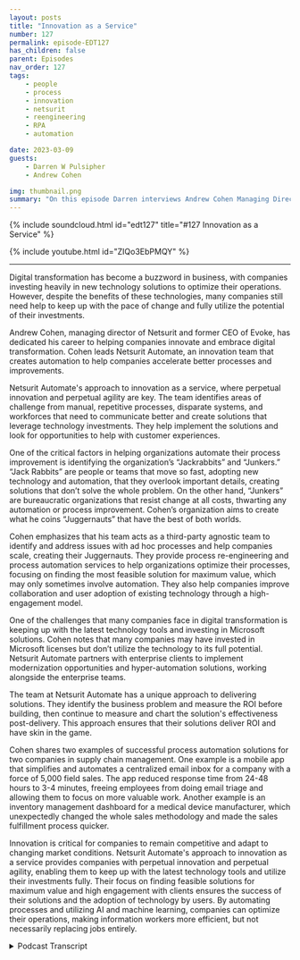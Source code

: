 ```yaml
---
layout: posts
title: "Innovation as a Service"
number: 127
permalink: episode-EDT127
has_children: false
parent: Episodes
nav_order: 127
tags:
    - people
    - process
    - innovation
    - netsurit
    - reengineering
    - RPA
    - automation

date: 2023-03-09
guests:
    - Darren W Pulsipher
    - Andrew Cohen

img: thumbnail.png
summary: "On this episode Darren interviews Andrew Cohen Managing Director at Netsurit about providing Inovation as a Service to it customers through process re-engineering and automation."
---
```


{% include soundcloud.html id="edt127" title="#127 Innovation as a Service" %}

{% include youtube.html id="ZIQo3EbPMQY" %}

---

Digital transformation has become a buzzword in business, with companies investing heavily in new technology solutions to optimize their operations. However, despite the benefits of these technologies, many companies still need help to keep up with the pace of change and fully utilize the potential of their investments.

Andrew Cohen, managing director of Netsurit and former CEO of Evoke, has dedicated his career to helping companies innovate and embrace digital transformation. Cohen leads Netsurit Automate, an innovation team that creates automation to help companies accelerate better processes and improvements.

Netsurit Automate's approach to innovation as a service, where perpetual innovation and perpetual agility are key. The team identifies areas of challenge from manual, repetitive processes, disparate systems, and workforces that need to communicate better and create solutions that leverage technology investments. They help implement the solutions and look for opportunities to help with customer experiences.

One of the critical factors in helping organizations automate their process improvement is identifying the organization’s “Jackrabbits” and “Junkers.” “Jack Rabbits” are people or teams that move so fast, adopting new technology and automation, that they overlook important details, creating solutions that don’t solve the whole problem. On the other hand, “Junkers” are bureaucratic organizations that resist change at all costs, thwarting any automation or process improvement. Cohen’s organization aims to create what he coins “Juggernauts” that have the best of both worlds.

Cohen emphasizes that his team acts as a third-party agnostic team to identify and address issues with ad hoc processes and help companies scale, creating their Juggernauts. They provide process re-engineering and process automation services to help organizations optimize their processes, focusing on finding the most feasible solution for maximum value, which may only sometimes involve automation. They also help companies improve collaboration and user adoption of existing technology through a high-engagement model.

One of the challenges that many companies face in digital transformation is keeping up with the latest technology tools and investing in Microsoft solutions. Cohen notes that many companies may have invested in Microsoft licenses but don’t utilize the technology to its full potential. Netsurit Automate partners with enterprise clients to implement modernization opportunities and hyper-automation solutions, working alongside the enterprise teams.

The team at Netsurit Automate has a unique approach to delivering solutions. They identify the business problem and measure the ROI before building, then continue to measure and chart the solution's effectiveness post-delivery. This approach ensures that their solutions deliver ROI and have skin in the game.

Cohen shares two examples of successful process automation solutions for two companies in supply chain management. One example is a mobile app that simplifies and automates a centralized email inbox for a company with a force of 5,000 field sales. The app reduced response time from 24-48 hours to 3-4 minutes, freeing employees from doing email triage and allowing them to focus on more valuable work. Another example is an inventory management dashboard for a medical device manufacturer, which unexpectedly changed the whole sales methodology and made the sales fulfillment process quicker.

Innovation is critical for companies to remain competitive and adapt to changing market conditions. Netsurit Automate's approach to innovation as a service provides companies with perpetual innovation and perpetual agility, enabling them to keep up with the latest technology tools and utilize their investments fully. Their focus on finding feasible solutions for maximum value and high engagement with clients ensures the success of their solutions and the adoption of technology by users. By automating processes and utilizing AI and machine learning, companies can optimize their operations, making information workers more efficient, but not necessarily replacing jobs entirely.


<details>
<summary> Podcast Transcript </summary>

<p>Hello, this is Darren</p>
<p>Pulsipher, chief solution,architect of public sector at Intel.</p>
<p>And welcome to Embracing</p>
<p>Digital Transformation,where we investigate effective change,leveragingpeople process and technology.</p>
<p>On today's episode,</p>
<p>Innovation is a service with Andrew Cohen,managing director of Netsurit.</p>
<p>Andrew, welcome to the show.</p>
<p>Thank you. Thanks for having me.</p>
<p>So is Andrew Cohen, former CEO of Evokeand now managing director of Netsurit.</p>
<p>So, Andrew, tell tell my audiencea little bit about yourselfand your backgroundand why you're talking to us today.</p>
<p>Okay, great. Thanks, Dad.</p>
<p>Thanks for having me on today.</p>
<p>Just probably going backto how you introduced me.</p>
<p>You know, I'm actually a former North</p>
<p>Carolinian, moved to New York backin 97, I believe,and I started a company called Evoke.</p>
<p>We really focused on,you know, technology design back then.</p>
<p>And then over the years, we evolvedinto really a digital transformationcompany, really focusing on helpingcompanies create modern workplaces and,you know, just accelerateuser engagement and employee engagementon our kind of projects we work on.</p>
<p>And recently, at the end of 2021,we were approached probably a littlebefore the end of 2012, right after COVIDfrom a company called Net.</p>
<p>Surratt</p>
<p>That's the company I'm part of now.</p>
<p>We were acquired,and they're a global MSP,one of the largest MSPsthere have operations in the U.S.and in South Africa and now in Poland.</p>
<p>So wethey formed like the traditional MSP modeland which is, you know, managedservices, I.T., cybersecurity,all the good infrastructure stuff,which we call foundation work.</p>
<p>They wanted us to fitinto a particular niche, what we callnet cert automate,which is the innovation team at NetSuite.</p>
<p>So I had that up on the managing directorof that net Cert automate group,and we really focused on innovationand creating automation.</p>
<p>Special kind of situationshelp companies acceleratebetter processes, improvementsin terms of how they do their daily jobs.</p>
<p>So it's been a really interestinglast year</p>
<p>I've been part of it for a year nowand exciting and looking forward towhat the future is going to bring.</p>
<p>So this is really you know,</p>
<p>I remember when we first talked,</p>
<p>I was like intriguedthat it's innovation as a service.</p>
<p>I because my brain first goeswhere you can't you can't packageinnovationinto a little bundle that you sell.</p>
<p>And then when you started talking to meabout it, I went, Huh?</p>
<p>I like I likeyour approach is very interesting.</p>
<p>Oh, this innovation as a service concept.</p>
<p>I tell to our audiencea little bit about what that meanswhen you say innovation as a service.</p>
<p>First thing that comesto my mind is Thomas Edisongot. Well, that would be greatif you were that level.</p>
<p>Yes, but but you guys actuallydo some things that kind of helpwith the whole innovation processand a free peopleto do more innovativethings than redundant work.</p>
<p>Yeah, terrific.</p>
<p>No, that's a thank you for that.</p>
<p>I mean, in terms of howwe define innovation as a service, it'swhat we callperpetual innovation, perpetual agility.</p>
<p>So we believe that, like you just said,you can't bottled upinnovation is not a final destination,especially with all the changesin business,how people are doing business from,you know, hybrid workforces now to peoplebeing forced to come back to work.</p>
<p>There's all these opportunities to createbetter process efficiencies, businessefficiencies,to make them better employee experiences.</p>
<p>And then in terms of how we do itas a service is a mostly ongoingtype of opportunity where we find areasthat are really challengesfrom an organization,from whether it's manual,repetitive process, disparate systemsthat don't speak to each other,disparate workforces that are havinga hard time communicating, collaborating.</p>
<p>We look at how we stitch all that togetherfrom the operational effectfrom this point of viewand deliver solutionsin terms of things that they can leveragetheir technology investment.</p>
<p>We help implement the solutions.</p>
<p>And on top of that, and then in parallel,we're alsolooking at opportunities to helpfor outreach to customer experiences.</p>
<p>So it's really kind of an understanding ofthat full loop of how we have engagementfrom internal and external audiencesand then how we can build solutions thatthat live in their own world,which you call their tenancy and they own.</p>
<p>We just help them execute on those.</p>
<p>So when I heard this,</p>
<p>I thought, this sounds a lot likeprocess re-engineering process automation,where you guys can actually come inand help an organization,look at their processes, find outbetter ways to optimize their processesand automate at the same time.</p>
<p>Am I hearing that right?</p>
<p>And it starts really with conversationslike this.</p>
<p>And essentially the initial callwhen I meet with a new companyas a company was already working with,we try to identify sort of those initialpain points as use cases that exist.</p>
<p>What you're saying is processesthat are manual.</p>
<p>There's a lot of lift,there's a lot of spreadsheetsfrom all different areasfeeding into one master giant spreadsheet.</p>
<p>So we love hearing thatbecause then we can look at the areasof opportunity to say,how do we find the maximum value,which is the most feasible solutionthat can be done in a very low codeor low code type of implementation to findthe biggest impact on the business?</p>
<p>So that's exactly right.</p>
<p>We're looking at this processimprovements. It's not always automation.</p>
<p>Sometimes it's better collaboration,it's better uses of the tools.</p>
<p>They already have a better useradoption of the technology they have.</p>
<p>We can help companies understandwhat they can do without even our helpto implement from ano code type of solution profile as well.</p>
<p>So it's always kind of a high engagementmodel and we really have to get immersedwith the companies we work with in small,many business enterprise,and then we're looking at those use casesand then charting those prioritize,and that's voting on those togetherwith the stakeholders internally, etc..</p>
<p>It sounds like a lot of work.</p>
<p>It does.</p>
<p>Well, now for the clients we are it'sa big uplift from the from our point is.</p>
<p>Right.</p>
<p>Well that's where the value comesin, right.</p>
<p>You're like,what's the best way to put it?</p>
<p>You're like a third party agnostic.</p>
<p>You're coming in and saying, Hey, well,the culture that you've builtaround these processes,because that's really what happens, right?</p>
<p>Some of them are ad hoc processes andand you can show them a small changehere, can unleash all of thisspeed and and and innovationand things like that.</p>
<p>Is thatthat's exactlyand I think it's something that we docome in as there is potentiallytheir digital innovation team.</p>
<p>And that's why we kind of doas an ongoing service.</p>
<p>And you really hit it right therein terms of we talk to companies that arewanting to scale.</p>
<p>They're very innovative.</p>
<p>We call them the Jackrabbits.</p>
<p>You know, they can do all these things.</p>
<p>They keep buying</p>
<p>SAS solutions that fit a need,and then they have all thesekind of thingsthat live in their ecosystemthat nothing communicates togetherand they never get past that next levelto scale properly.</p>
<p>And then the larger organizationand this is not just speakbadly about enterprise clients.</p>
<p>We love our enterprise clientsthat we classify as junkers in a wayjust because they're so big.</p>
<p>There's that it's not a problem of scale.</p>
<p>They have a problem of innovationbecause they have all those processesjust in place.</p>
<p>It's entrenched,people are scared of change.</p>
<p>They don't want to do a new processto maybe their fill outfear of the job lossbecause they might find an automationsolution.</p>
<p>We're not looking to replace people.</p>
<p>We're looking to help augment,make a better lifeexperience, a better job experience.</p>
<p>So then whatwe try to create within those two areas,from the Jackrabbits to the Junkers,is what we call the juggernauts.</p>
<p>That's the amalgam,the perfect kind of scenariowhere companies that can scaleand innovate at the same time.</p>
<p>And that's what we look atand how we can help the system as it.</p>
<p>All right.</p>
<p>So to get someone in,can you move a jackrabbit to a juggernautand a junk or to a juggernaut,you can do that or.</p>
<p>Yeah.</p>
<p>And it's it's something that's we findthat's how the innovation servicereally works.</p>
<p>Well, I mean, it's targetingmore for the SMB market,you know, because,you know, we're doing innovationwork with enterprise clientsand I'll get to that on the junker side.</p>
<p>But on the jackrabbit side,certainly, yes.</p>
<p>Once we got to identify what they'recurrently working, their challenges are,we can helpcreate these digital implementationsthat are going to stitch togetherall this crazy stuffthey've already createdinternally as a scale.</p>
<p>They don't have the breakevery time they go from three peopleto ten people 10 to 20.</p>
<p>You know, there'sa thing called a mikitani rulewhere things break after 3 to 10 people.</p>
<p>So we look at wayswe can help them along that way, chartthat roadmap and together.</p>
<p>So when they introducethese new solutions, there's full useradoption, there's showing the uptick.</p>
<p>We're measuring the effectivenessof all these tools.</p>
<p>So the ROI is completely baked in.</p>
<p>We guarantee or I statementevery solution we build inand then we help them scaleas they're innovated.</p>
<p>Now the other side of the fence is,you know,the larger organizations,corporate companies, 1000 people, and upthere have the cap,they have the scale question figured out.</p>
<p>It's just the innovation thing.</p>
<p>So we help them with the creator.</p>
<p>We become that really Go-To teamwhere everything gets funneled intofor all the lines of business,into the center of Excellencefor Digital solutions,and then we start executing solutionsagainst that.</p>
<p>So it's an ongoing engagementon enterprise agreementwhere they funnel intheir needs from the line of business.</p>
<p>So H.R.might have one needbecause this big departmenthas financement have a little need,and then they all have potential thingsthat we can leverage from their technologyinvestment to, let's say it'sthe Microsoft stack,for example, for power, automate power by,you know, powerapps.</p>
<p>So we're looking at what they'vealready spent and how to fully maximizenext what they have instead, insteadof bringing in a bunch of new toolsand things like that, our guys are like,</p>
<p>All right, what do you have?</p>
<p>Maybe identify gaps?</p>
<p>Yeah, that gaps.</p>
<p>And we can also depreciateor retire solutions that are redundant.</p>
<p>So there might bemultiple tools in place that they purchasebecause it's the next greatest thing.</p>
<p>But then, you know,</p>
<p>Microsoft keeps investing heavilyand there's such a great roadmap and chartfor what's coming down the linewith Microsoft and all the cool thingsthat are happening.</p>
<p>We can look at what might be a like itemgap analysis.</p>
<p>Can we replace it?</p>
<p>Saving some costs on our licensingand especially the launch of the company?</p>
<p>That could be a pretty significant savingsthat they use fully their licensethey have and leverage that fullywith their Microsoft investment.</p>
<p>All right.</p>
<p>So so what do you think you guys coming inengage with these teams?</p>
<p>Yeah.</p>
<p>What's the biggest barrierfor innovation in these companies?</p>
<p>Why can't they just do this themselves?</p>
<p>I mean, they have all the knowledgeof the systems.</p>
<p>They so so let's talk about the enterprisecustomer first, right?</p>
<p>The big guys, because it's differentwith a jackrabbit than it iswith with the junker, right.</p>
<p>So what's the biggest barrierfor them doing this themselves?</p>
<p>Why why have you come in?</p>
<p>You know what?</p>
<p>I think what I found is in the enterpriseclients we work with,we're doing the solutions for there's athey have the investment in place.</p>
<p>They have the 5000 plus Microsoft licensesalready leveled out.</p>
<p>They have maybe using 20% of the capacitywork.</p>
<p>And do the teams that are in there,the massive i.t.</p>
<p>Infrastructure, their focus on whateverthey do from the systems they support,you know, in their environment.</p>
<p>So they're not really focusedon this kind of hyper automationtype of things that we come in and do.</p>
<p>So they're really it's not in focusfor them, even if they've identified thiscenter of excellenceto create this areas withall these automation or modernizationopportunities can happen.</p>
<p>They don't have the teamsto execute on it.</p>
<p>So that'swhere we kind of fall into it. Well.</p>
<p>So we partner well in that situation.</p>
<p>And again, they don't really have themaybe they havea great strategic teams and all that andactually they can't do that part of it.</p>
<p>But we live this.</p>
<p>I mean, this is all we do,you know, so that there it'll beit's like a secondary job.</p>
<p>They'd have to build their own teamand find the talent to be able to executeon these solutions on an ongoing basis.</p>
<p>So and we're tied into that successalong the way as well.</p>
<p>So it's really kind of identifiedthe outsourcefor that particular portion of it.</p>
<p>And then we're just implementing with themand along the way it help themstay in line of mind.</p>
<p>So, so, so I heardthey may not have the skills to knowhow to re-engineer processesbecause that that's not somethingthat you're just born with.</p>
<p>That takes a lot of knowledge, right?</p>
<p>Will to do root cause and to do,you know, all, all, all that stuff.</p>
<p>I just got through taking a bunchof classes on process re-engineering, so.</p>
<p>Okay. Right, right.</p>
<p>So yeah, I, I know the book learning stuffand I've done some stuff too, but,but so skills is one thing,but I could build a teamif I have enough people.</p>
<p>You could. Absolutely.</p>
<p>But the budget will be good.</p>
<p>Build a team.</p>
<p>Yeah,but also is it also that you can bringin a new set of eyes without having anyany baggage, politics or baggage?</p>
<p>Right now we come inand we're looking at the problemand we're not looking at whowho created the problem.</p>
<p>It already exists.</p>
<p>You know, we know that problem existsand we're not trying to sayyou're doing something wrong.</p>
<p>We're just trying to help themidentify the stakeholdersand create these ambassadors internally.</p>
<p>They embrace it.</p>
<p>So it's really importantthat we've we really kind oflike I said, we create stars internally.</p>
<p>Like we said, these juggernauts,we're creating these internal juggernauts.</p>
<p>We're working with them to make their jobeasier and better.</p>
<p>And then when they release these thingsinto the field internally,or if it's an operational solution,the return on it and the measuringis so effective, it just just resonates.</p>
<p>And, you know, they're measuredby those kind of solutions as well.</p>
<p>So your success is win.</p>
<p>It's tell me if I'm wrong here, butit sounds like you're saying your successis whenyou can step away from itand you'veyou've stood up stars to handle it.</p>
<p>Yeah. Because you don't want to be therelong term, right?</p>
<p>You don't want to be there for yearsand years and years.</p>
<p>Well, I would say we dowant to be there for long termin terms of an ongoing relationship.</p>
<p>So it'skind of like an annual type of agreement.</p>
<p>So it's retained.</p>
<p>But our solutions, once we deliverto a particular line of business,they don't break.</p>
<p>You know, these are the kind of thingsthat are not really heavy coding.</p>
<p>This is more low code type of solutions.</p>
<p>So, yes, we'll releasesomething to a team, our team,and they'll run with itand they don't have toif there's something they have to fix orwhatever,that's a little bit more of a code work.</p>
<p>They probably have to come to usor hand it off internally.</p>
<p>So everything is handed over.</p>
<p>It's turnkey,but we're still engagedfor other opportunitiesbecause most corporationswe work with any size, there might be 15.</p>
<p>Oh yeah, yeah, yeah.</p>
<p>I'm sure you have a punch list. Yeah.</p>
<p>So we're a23 years onany type of relationship.</p>
<p>Beyond that, who knowswhat's going to happen after three years?</p>
<p>You know, things keep changing.</p>
<p>Technology keeps improving every year.</p>
<p>So we're excitedto be there for a long engagements.</p>
<p>But these are not long term projects.</p>
<p>Maybe. That's right. Right. No, no.</p>
<p>You can deliver a solution.</p>
<p>I gotcha. But.</p>
<p>But you're also you'realso obviously doing training of people.</p>
<p>Yes. Right on the on the new solution,you probably have some champions,which you mentioned.</p>
<p>You call them stars for yourfor your juggernauts, which I like.</p>
<p>I like that a lot.</p>
<p>Have you seen that There's that newcommercial where everyone's a rock star.</p>
<p>It was that.</p>
<p>Yeah. That was hilarious.</p>
<p>That was a good one.</p>
<p>I was really funny and it's like it'san overused term, I think, you know.</p>
<p>Oh, yeah, yeah.</p>
<p>And but, but in essence,that's what you try and do with your newsolutions is youpick a couple evangelists, rock stars.</p>
<p>Hey, you're the rock starof this new automated process that,you know, if you use this, you'regoing to be so much more efficientand productive than anyone else.</p>
<p>Yeah,</p>
<p>I mean,and it and it's also truecontextual kind of solutions.</p>
<p>You know, when we buildsomething is very specific.</p>
<p>What does that need? We're trying to fix?</p>
<p>And if you can show a personthey're going to save 100 hoursa month by not doing that task, that's youthat gets sent up in one.</p>
<p>It's massive, you know,and it's all sudden they can do somethingfor the other area of the businessthat they were not doing before.</p>
<p>So their job goes from manualkind of effort, churn, miserablelife experienceto a better employee experiencewith actually adding more valueto the business.</p>
<p>That's when we really identify success.</p>
<p>It makes me excitedwhen we see solutions like thatthat just change an employee's outlook onwhen they turn on the computer every dayand ask a tough question.</p>
<p>You canyou can say you don't want to answer it.</p>
<p>It is there it is.</p>
<p>How often do you run into the concernthat you guys are going to come inand replace people's jobsbecause you're automating awaywhat they do?</p>
<p>Is that happeningand how often do you see that?</p>
<p>I'll tell you this,</p>
<p>We we do have a scenario.</p>
<p>We're working with an enterprise company,and we got engaged initiallybecause during COVID,they got rid of a massive amountof the layoffs of about 250 to 500 people.</p>
<p>I think it was in that range.</p>
<p>And they said by automationand some of these thingsthat we're going to bring in,we won't have to rehire.</p>
<p>So we understandthat's a potential scenario.</p>
<p>So there's a real need to likewhen there's a downsizing,depending on the industry,that can these solutions help us not haveto replace talent and bookfull time employees back in the place.</p>
<p>Now, on the other side of that,when we build a solution,where does pretty much automateso much tasks daily?</p>
<p>The goal is, you know, we're not tryingto do that to replace a job.</p>
<p>It does come up and I'm</p>
<p>I can say it never will happen.</p>
<p>But really what I findand the companies we work with,they're trying to see how they canengage their workforce more effectivelybecause they know there's talent there.</p>
<p>And it might be some tilethat's not even tapped into fullybecause they're doing somethingthat's manual data entry all day longinstead of,you know, maybe I should be visualizinganalyzingthat data, reporting differently,or having more discussions aroundwhat that data means versus typing it in.</p>
<p>So if we can find waysto make that person's job change,</p>
<p>I'd be more than happy.</p>
<p>But sometimes, yeah, of course, someif it's an automated, likesomeone just pushing a button all daylong in a bar can do it.</p>
<p>You know, maybe that is somethingthat needs to be looked at and replaced.</p>
<p>Have you guysare you using anyartificial intelligenceor machine learning techniquesand or process or programsto help with the automation?</p>
<p>Or do you still see that's too far outstill where you guys sit withwith that prior to church CBTbeing so publicized now you knowand and how it's being implemented</p>
<p>Microsoft it's the being in the servicenow in teams that's still nascent.</p>
<p>We're not really tappinginto other corporations to work with yet.</p>
<p>Prior to that, there's big things going on</p>
<p>Cognitive services, machine learning</p>
<p>API we were doing with Azure,so there was opportunityfor some of the projectswe built out of these knowledge basesand curated massive libraries of contentand, you know,index all that libraries of contentby using AI and cognitive services.</p>
<p>So it automatically populateall this kind of information with themodels we build.</p>
<p>And then it would read all that contentin terms of calling blocksand chunks of content.</p>
<p>So it index all the final,the many words and keywords.</p>
<p>And so we build these lowend solutions, what we call knowledgebases are smart libraries,where instead of someone having to go into endure all that metadataand so is be highly searchableand friendly,the way I already done that, completedthat task for that person.</p>
<p>So thousands of man hours were savedby just tapping and A.I.and cognitive servicesand now a chat CBT withsome of the companies we're working with,they are like the high level</p>
<p>E5 licenses and teams is going totake a team of essentials</p>
<p>I think is going to allow itto be utilizedin their more meaningful meetings.</p>
<p>We're just going to be ableto help companies enablebecause we're so ontop of this technology, we understandwhat's going to doand once we understand fullyhow it's going to be implemented,we're going to offer this kind of ideashow they can best utilize it.</p>
<p>Someone's going to be like out of the box.</p>
<p>They might not need us to implementanything.</p>
<p>Just tell themshape it right for their organization.</p>
<p>Yeah.</p>
<p>So, so you actually see GPT or generative?</p>
<p>I like that as being somethingthat can actually really helpis what you're saying with automation orinformation workers getting their workdone more, finding informationand that for sureand the cognitive services</p>
<p>I talked about before,that's really building the modelsand building solutionsthat can help deliver kind of resultsthat are unique for that particular fit.</p>
<p>The changes,how I see and really involveonce we understand how the air is going tothe API is going to be allowedto be utilized internally becauseremember this really kind of feelingheavy external within.</p>
<p>Oh yeah. So change in I'm fine with it.</p>
<p>Just askingto do all kinds of crazy thingswhere we used to stay up all nightplaying with it.</p>
<p>But I'm also seeinghow it can be implementedand utilized by our technology teamsto maybe be more efficient,whether it's document writing, code ideas,you know, just have them understandhow to develop more quickly.</p>
<p>It won't replace our engineers,but it will help augment and acceleratemaybe things.</p>
<p>So what we're saying,there's innovation and service.</p>
<p>We might be able do more in less time nowjust because we can leveragewhat's going on this whole I gotcha.</p>
<p>In fact, I actually interview</p>
<p>Chat Gupta on the podcast.</p>
<p>Oh, terrific.</p>
<p>A couple.</p>
<p>And I asked it a similar questionthat I asked you.</p>
<p>What can and of course, itsaid, Oh, I can do all that stuff.</p>
<p>No big deal, right?</p>
<p>But I still need a human to promise meis what it said,which I thought was hilarious.</p>
<p>I told one of my colleagues,</p>
<p>I was like, we were chatting on TVjust ahe was on Chatty Betty and I was as well.</p>
<p>We're just playing around,come up with ideasjust to see what we could testthe engine at.</p>
<p>And I said, You know what?</p>
<p>I feel I'm humbledand I feel really stupid right now.</p>
<p>This thing is better than I am, issmarter, is faster,and it's like, I'm never going to compete.</p>
<p>You know, as quick as they can do it.</p>
<p>So I said,</p>
<p>I better have a good personalitybecause I think I could win the.</p>
<p>Oh, that's that's hilarious. Whatcan you give me an example ofmaybe an engagement you had that failedand why it failed?</p>
<p>Do you have any you have any examples?</p>
<p>You don't don't be don't be specific,but just tell me, you know.</p>
<p>Yeah.</p>
<p>You know,we we find what we even have a whole likewhen I do my kind of things,</p>
<p>I do my TEDx talk type of presentations.</p>
<p>You know, I'm on TEDx talk.</p>
<p>I'm the same way I do like those typeof podcasts and things of that nature.</p>
<p>One of the things I do iswhy digital transformation fails,and these are solutions we built as well.</p>
<p>We come up with the greatest idea.</p>
<p>We think it's going to work well,but we find out the adoption is really lowonce it's releasedand some things happen,their budgets not fully executed again,some other considerations or managementhasn't fully pushed out theyou know, this as a real digitaltransformation for the company.</p>
<p>So it's kind of stalled.</p>
<p>And like again,that's why we create this whole thingof perpetual agility,perpetual innovation,because these solutions can stall,they can get released,but then what's next?</p>
<p>So there's like the thingsthat get a lot of pomp and circumstancearound the release of a solution.</p>
<p>And then if there's not awhat's the next thingto keep people engagedand to come back for what we're doingif it doesn't really change the behavior,that's where these things have failed.</p>
<p>So that's whywe kind of created this whole way.</p>
<p>We do it now much more effectivelybecause we're really identifyingthat business case problem.</p>
<p>It has to fix the problem.</p>
<p>It has to show in our why.</p>
<p>Otherwise there's no reason even do it.</p>
<p>And then we're measured completely on thator an hour on a contract.</p>
<p>So if our solutions do not hit and what wesay it's going to do, we're not going toyou know, we have to keep workingfor several more monthstill it gets right.</p>
<p>So it's very a unique engagementout of that one.</p>
<p>And it helps mitigate in that problemwith delivering solutionsthat won't, you know, be adoptedbecause they're going to have to be so.</p>
<p>So you're not just building something,even collecting requirementsand then building somethingand throwing it over the wall.</p>
<p>You guys go through the full deployment,not just deployment,but adoption cycle too, right?</p>
<p>So you're like going,we've got to get the ROI out of this.</p>
<p>I kind of like that approach becausethere's skin in the game for you guys,you know, completely.</p>
<p>We call the ROI guarantee returnan innovation guarantee,but it's really an R y guarantee. Yeah.</p>
<p>And it's measured upfront with the client.</p>
<p>So we do this workshopsor ideation sessions with our clientsor customers, and we identifyall the pain points we have.</p>
<p>We chart those measure and what the real,you know,time waste, whatever the measurement is,we're going to find it outand then calculate it very effectivelyand get agreement before we build.</p>
<p>Is this effective?</p>
<p>Is this what we want to measure?</p>
<p>Is this the best thing,the most prioritize solution?</p>
<p>And then we work against that.</p>
<p>And when we release it, then we doour weekly meetings for like delivery.</p>
<p>But then once we get to post delivery,the monthly kind of sessions, chartingis the solution really being effective?</p>
<p>We said it was going to be.</p>
<p>We knew that and then we all agreedon the hypothesis of Here'swhat we're going to build.</p>
<p>They accepted the ROI.</p>
<p>That's what we've challenged with.</p>
<p>Our solutionhas to deliver on that, right?</p>
<p>So yes, we have skin of that gameall the way along and it's over.</p>
<p>That was our releases completed.</p>
<p>So over the next 12 months of chartingagainst that to hit that floor of wow.</p>
<p>So much.</p>
<p>That's a very different model than what</p>
<p>I've seen other people do, which is,</p>
<p>Hey, I built it. It meets your specs.</p>
<p>Yeah, done Right.</p>
<p>We used to do that, too.</p>
<p>I mean, it wasn't like I was.</p>
<p>We always, like, want to be thereif needed, But you build a solution,deliver it, and you're done.</p>
<p>Yeah, Yeah. Come back to need it.</p>
<p>And we always want to stay engaged,but this keeps us a little bit more.</p>
<p>Obviously, like yousaid, skin in the game, more involved.</p>
<p>You know, my, you know,my is all over this.</p>
<p>It has to work.</p>
<p>You know, if my reputation is on it.</p>
<p>So if we don't deliver, it's really bad,you know, for mepersonally, professionally.</p>
<p>So I want to make sure that we promisesomethingthat's something that's achievable.</p>
<p>And it's going to hitthe mark of the expectations.</p>
<p>And then ongoing after year one,it keeps earning for that companybecause they're not to pay for it again,they own that solution.</p>
<p>They are like keeps going up.</p>
<p>Year two, it makes even more becausewe're not touching it again typically.</p>
<p>Yeah, yeah, typically. Yeah, yeah.</p>
<p>All right. So.</p>
<p>All right.</p>
<p>So we went on. All right, Barriers.</p>
<p>Tell me your biggest success,</p>
<p>Little effort,biggest visit, biggest ROI,where it was like, wow, all they had to dowas flip the switch and boom, everything,</p>
<p>Everything started working.</p>
<p>Have you run anything like that? Yes.</p>
<p>You know, it's not even alarge solution, butand I've been saying this use caseno more recently than youbecause it was a more recent one.</p>
<p>I guess for a large enterprisewe work with.</p>
<p>And it just was so successfulbecause it was such a simple ideaand it was really goes to an employee'sexperience and also field engagement.</p>
<p>So this company had about 5000 fieldsalesforce out in the fieldand at the point of salethey were having a supply chain issuesbecause of post COVIDand all the supply chain issues.</p>
<p>So fulfillment of ofwhen things are going to get tothe designation issue where they're at,the client, they didn't have information.</p>
<p>So it would be they'd sent an email to onecentralized inboxand within 24 to 48 hoursthey might they get the response back.</p>
<p>And the reason why I was taken so long isbecause we had one or two individualsat the home Office doing essentiallyemail triage, hundreds of emailsflooding this email box.</p>
<p>And what happens that personand not only hasa look at the email respond,but also go to the otherfulfillment applicationsthey had to see what's really the reason.</p>
<p>And that took time.</p>
<p>So that'swhy it's a 24 to 48 hours at best.</p>
<p>So we looked at ways how do we automate,how do we simplify this?</p>
<p>So for what we did for the we created,all the field is on iPhones,you know, devices.</p>
<p>So they were able to use a little quicknative app, which sent a formatted emailinto that same centralized email inbox.</p>
<p>But instead of a personseeing that we had an automated response.</p>
<p>So you were checking in parallel,that response is going directlyto the fulfillment application.</p>
<p>So it was touch in a third party systemsto see where the supply chain issue was.</p>
<p>And if it's in Albuquerqueand it's going to be there tomorrow,at least had an answerfor that right now. Andthis is all happened in real time.</p>
<p>So we went from 24 to 48 hoursto get a response to that personwhen he's rightat the point of sale to 3 to 4 minutes.</p>
<p>So I just love this storybecause it's so highly engaged.</p>
<p>It just works so seamlessly.</p>
<p>And it was a reallycould be built in like four weeks.</p>
<p>And the other thing that we had fromthe would rememberwe talked about the employeewhere they could do morefor their coverage of losing their joband then they like answering emails.</p>
<p>Well, now they're only having engagedwhen there's a real needso they can look at the dashboard,really visualize the information.</p>
<p>So when they have to step inand be manual to that process,there's a whole thing in the work streamthat we say, Here's we look at it,look at the dashboard we created.</p>
<p>Here's the reason If there's a real supplychain issue is not going to be there,then they have to have some livecommunication,but really mitigated a lot of that.</p>
<p>So that email churn is completely gone.</p>
<p>So that's pretty cool.</p>
<p>And I like how you mentioned those workersare now looking beyond triage.</p>
<p>They're not doing triage anymore.</p>
<p>No more. Yeah.</p>
<p>Which is, which is awesome.</p>
<p>That frees them up to be more innovative,</p>
<p>That frees them upto do more valuable work.</p>
<p>And I think that rightthere is is where we needto get to, especially inand I talk a lot about supplychains, secure supply chain,especially when we have to start competingwith the world in manufacturing.</p>
<p>Oh yeah, right.</p>
<p>And in and in other things,any process automation that we have bothin the back office and in the factoryis going to be invaluableto keep upwith withwhat's going on in the world today.</p>
<p>And we're going to have tothat's just a fact.</p>
<p>You know, I also have another case.</p>
<p>I just what I like it when some of oursolutions have unexpected outcomes.</p>
<p>Yeah, Yeah. It kind ofwe built it for this reason.</p>
<p>And as a manufacturing clientand medical device manufacturer,they're growing or acquiring companies,but they built a thingto fix the dashboards they had.</p>
<p>You know, there's all inventory managementand at the location, but the unattendedoutcomes for what it did on top of thatfor the sales side of the businessand understanding when they could getthe fulfillment done much quicker.</p>
<p>And it was changing the whole salesmethodologyjust by a solution they built thatdidn't even have that as initial need.</p>
<p>It just had extension.</p>
<p>And, and I wish I would have visualizedall those ideas for them,but it was greatthat he gave me that feedback.</p>
<p>They askedif we're cool because that makes it.</p>
<p>I get a little bit more feedback that way.</p>
<p>Then I can look at the next solution.</p>
<p>Yeah.</p>
<p>Have you thought about it?</p>
<p>How it chartsacross the rest of the business,not just fixingthat particular area of the business.</p>
<p>So that's a reallywe want to do in that type of engagement.</p>
<p>Hey, that's, that's awesome.</p>
<p>When you get that secondary benefitand even tertiary or right.</p>
<p>Other processes changebecause you automated another process.</p>
<p>I love that.</p>
<p>Hey Andrew, it's been wonderfultalking to you today.</p>
<p>Innovate.</p>
<p>I never thought innovation is service,but you proved it.</p>
<p>You can do it.</p>
<p>So we're doing it.</p>
<p>We're proving it every day. So I hope.</p>
<p>Well, hey, thanks again,</p>
<p>Andrew, for coming on the show.</p>
<p>Oh, my pleasure. Thanks for having me.</p>
<p>Looking forward to the conversation.</p>
<p>Thank you for listeningto Embracing Digital Transformation today.</p>
<p>If you enjoyed our podcast,give it five stars on your favoritehosting site or YouTube channel,you can find out more informationabout embracing digital transformationand embracingdigital.org</p>
<p>Until next time, go outand do something wonderful.</p>

</details>
